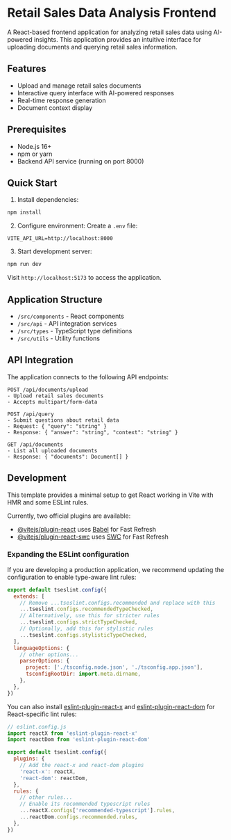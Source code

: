 # Retail Sales Data Analysis Frontend

A React-based frontend application for analyzing retail sales data using AI-powered insights. This application provides an intuitive interface for uploading documents and querying retail sales information.

## Features

- Upload and manage retail sales documents
- Interactive query interface with AI-powered responses
- Real-time response generation
- Document context display

## Prerequisites

- Node.js 16+
- npm or yarn
- Backend API service (running on port 8000)

## Quick Start

1. Install dependencies:
```bash
npm install
```

2. Configure environment:
Create a `.env` file:
```
VITE_API_URL=http://localhost:8000
```

3. Start development server:
```bash
npm run dev
```

Visit `http://localhost:5173` to access the application.

## Application Structure

- `/src/components` - React components
- `/src/api` - API integration services
- `/src/types` - TypeScript type definitions
- `/src/utils` - Utility functions

## API Integration

The application connects to the following API endpoints:

```
POST /api/documents/upload
- Upload retail sales documents
- Accepts multipart/form-data

POST /api/query
- Submit questions about retail data
- Request: { "query": "string" }
- Response: { "answer": "string", "context": "string" }

GET /api/documents
- List all uploaded documents
- Response: { "documents": Document[] }
```

## Development

This template provides a minimal setup to get React working in Vite with HMR and some ESLint rules.

Currently, two official plugins are available:

- [@vitejs/plugin-react](https://github.com/vitejs/vite-plugin-react/blob/main/packages/plugin-react) uses [Babel](https://babeljs.io/) for Fast Refresh
- [@vitejs/plugin-react-swc](https://github.com/vitejs/vite-plugin-react/blob/main/packages/plugin-react-swc) uses [SWC](https://swc.rs/) for Fast Refresh

### Expanding the ESLint configuration

If you are developing a production application, we recommend updating the configuration to enable type-aware lint rules:

```js
export default tseslint.config({
  extends: [
    // Remove ...tseslint.configs.recommended and replace with this
    ...tseslint.configs.recommendedTypeChecked,
    // Alternatively, use this for stricter rules
    ...tseslint.configs.strictTypeChecked,
    // Optionally, add this for stylistic rules
    ...tseslint.configs.stylisticTypeChecked,
  ],
  languageOptions: {
    // other options...
    parserOptions: {
      project: ['./tsconfig.node.json', './tsconfig.app.json'],
      tsconfigRootDir: import.meta.dirname,
    },
  },
})
```

You can also install [eslint-plugin-react-x](https://github.com/Rel1cx/eslint-react/tree/main/packages/plugins/eslint-plugin-react-x) and [eslint-plugin-react-dom](https://github.com/Rel1cx/eslint-react/tree/main/packages/plugins/eslint-plugin-react-dom) for React-specific lint rules:

```js
// eslint.config.js
import reactX from 'eslint-plugin-react-x'
import reactDom from 'eslint-plugin-react-dom'

export default tseslint.config({
  plugins: {
    // Add the react-x and react-dom plugins
    'react-x': reactX,
    'react-dom': reactDom,
  },
  rules: {
    // other rules...
    // Enable its recommended typescript rules
    ...reactX.configs['recommended-typescript'].rules,
    ...reactDom.configs.recommended.rules,
  },
})
```
